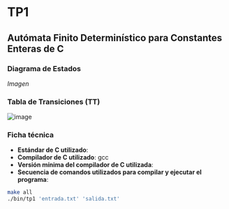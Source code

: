 # TP1
## Autómata Finito Determinístico para Constantes Enteras de C

### Diagrama de Estados
*Imagen*

### Tabla de Transiciones (TT)
![image](https://github.com/user-attachments/assets/c9ae1953-b13f-4f3a-a340-54454c7bb2f0)


### Ficha técnica
- **Estándar de C utilizado**:
- **Compilador de C utilizado**: gcc
- **Versión mínima del compilador de C utilizada**:
- **Secuencia de comandos utilizados para compilar y ejecutar el programa**:
```bash
make all
./bin/tp1 'entrada.txt' 'salida.txt'
```
